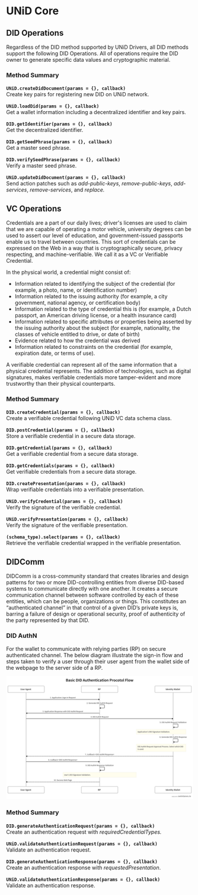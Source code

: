 # UNiD Core

## DID Operations

Regardless of the DID method supported by UNiD Drivers, all DID methods support the following DID Operations. All of operations require the DID owner to generate specific data values and cryptographic material. 

### Method Summary

**`UNiD.createDidDocument(params = {}, callback)`**  
        Create key pairs for registering new DID on UNiD network.

**`UNiD.loadDid(params = {}, callback)`**  
        Get a wallet information including a decentralized identifier and key pairs.

**`DID.getIdentifier(params = {}, callback)`**  
        Get the decentralized identifier.

**`DID.getSeedPhrase(params = {}, callback)`**  
        Get a master seed phrase.

**`DID.verifySeedPhrase(params = {}, callback)`**  
        Verify a master seed phrase.

**`UNiD.updateDidDocument(params = {}, callback)`**  
        Send action patches such as _add-public-keys_, _remove-public-keys_, _add-services_, _remove-services_, and _replace._

## VC Operations

Credentials are a part of our daily lives; driver's licenses are used to claim that we are capable of operating a motor vehicle, university degrees can be used to assert our level of education, and government-issued passports enable us to travel between countries. This sort of credentials can be expressed on the Web in a way that is cryptographically secure, privacy respecting, and machine-verifiable. We call it as a VC or Verifiable Credential.

In the physical world, a credential might consist of:

* Information related to identifying the subject of the credential \(for example, a photo, name, or identification number\)
* Information related to the issuing authority \(for example, a city government, national agency, or certification body\)
* Information related to the type of credential this is \(for example, a Dutch passport, an American driving license, or a health insurance card\)
* Information related to specific attributes or properties being asserted by the issuing authority about the subject \(for example, nationality, the classes of vehicle entitled to drive, or date of birth\)
* Evidence related to how the credential was derived
* Information related to constraints on the credential \(for example, expiration date, or terms of use\).

A verifiable credential can represent all of the same information that a physical credential represents. The addition of technologies, such as digital signatures, makes verifiable credentials more tamper-evident and more trustworthy than their physical counterparts. 

### Method Summary

**`DID.createCredential(params = {}, callback)`**  
        Create a verifiable credential following UNiD VC data schema class.

**`DID.postCredential(params = {}, callback)`**  
        Store a verifiable credential in a secure data storage.

**`DID.getCredential(params = {}, callback)`**   
        Get a verifiable credential from a secure data storage.

**`DID.getCredentials(params = {}, callback)`**  
        Get verifiable credentials from a secure data storage.

**`DID.createPresentation(params = {}, callback)`**  
        Wrap verifiable credentials into a verifiable presentation.

**`UNiD.verifyCredential(params = {}, callback)`**  
        Verify the signature of the verifiable credential.

**`UNiD.verifyPresentation(params = {}, callback)`**  
        Verify the signature of the verifiable presentation.

**`(schema_type).select(params = {}, callback)`**  
        Retrieve the verifiable credential wrapped in the verifiable presentation. 

## DIDComm

DIDComm is a cross-community standard that creates libraries and design patterns for two or more DID-controlling entities from diverse DID-based systems to communicate directly with one another. It creates a secure communication channel between software controlled by each of these entities, which can be people, organizations or things. This constitutes an “authenticated channel” in that control of a given DID’s private keys is, barring a failure of design or operational security, proof of authenticity of the party represented by that DID.

### **DID AuthN**

For the wallet to communicate with relying parties \(RP\) on secure authenticated channel. The below diagram illustrate the sign-in flow and steps taken to verify a user through their user agent from the wallet side of the webpage to the server side of a RP.

![](../.gitbook/assets/did-authN-protocol%20%281%29.png)

### Method Summary

**`DID.generateAuthenticationRequest(params = {}, callback)`**  
        Create an authentication request with _requiredCredentialTypes._

**`UNiD.validateAuthenticationRequest(params = {}, callback)`**  
        Validate an authentication request.

**`DID.generateAuthenticationResponse(params = {}, callback)`**  
        Create an authentication response with _requestedPresentation_.

**`UNiD.validateAuthenticationResponse(params = {}, callback)`**  
        Validate an authentication response.

